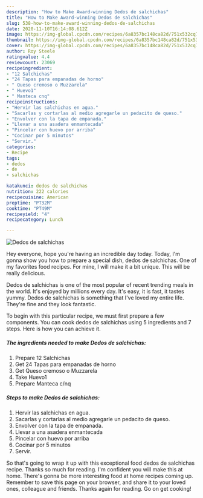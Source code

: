 ```yaml
---
description: "How to Make Award-winning Dedos de salchichas"
title: "How to Make Award-winning Dedos de salchichas"
slug: 538-how-to-make-award-winning-dedos-de-salchichas
date: 2020-11-10T16:14:08.612Z
image: https://img-global.cpcdn.com/recipes/6a8357bc148ca82d/751x532cq70/dedos-de-salchichas-foto-principal.jpg
thumbnail: https://img-global.cpcdn.com/recipes/6a8357bc148ca82d/751x532cq70/dedos-de-salchichas-foto-principal.jpg
cover: https://img-global.cpcdn.com/recipes/6a8357bc148ca82d/751x532cq70/dedos-de-salchichas-foto-principal.jpg
author: Roy Steele
ratingvalue: 4.4
reviewcount: 23069
recipeingredient:
- "12 Salchichas"
- "24 Tapas para empanadas de horno"
- " Queso cremoso o Muzzarela"
- " Huevo1"
- " Manteca cnq"
recipeinstructions:
- "Hervir las salchichas en agua."
- "Sacarlas y cortarlas al medio agregarle un pedacito de queso."
- "Envolver con la tapa de empanada."
- "Llevar a una asadera enmantecada"
- "Pincelar con huevo por arriba"
- "Cocinar por 5 minutos"
- "Servir."
categories:
- Recipe
tags:
- dedos
- de
- salchichas

katakunci: dedos de salchichas 
nutrition: 222 calories
recipecuisine: American
preptime: "PT32M"
cooktime: "PT49M"
recipeyield: "4"
recipecategory: Lunch

---
```



![Dedos de salchichas](https://img-global.cpcdn.com/recipes/6a8357bc148ca82d/751x532cq70/dedos-de-salchichas-foto-principal.jpg)

Hey everyone, hope you're having an incredible day today. Today, I'm gonna show you how to prepare a special dish, dedos de salchichas. One of my favorites food recipes. For mine, I will make it a bit unique. This will be really delicious.



Dedos de salchichas is one of the most popular of recent trending meals in the world. It's enjoyed by millions every day. It's easy, it is fast, it tastes yummy. Dedos de salchichas is something that I've loved my entire life. They're fine and they look fantastic.


To begin with this particular recipe, we must first prepare a few components. You can cook dedos de salchichas using 5 ingredients and 7 steps. Here is how you can achieve it.

<!--inarticleads1-->

##### The ingredients needed to make Dedos de salchichas:

1. Prepare 12 Salchichas
1. Get 24 Tapas para empanadas de horno
1. Get  Queso cremoso o Muzzarela
1. Take  Huevo1
1. Prepare  Manteca c/nq




<!--inarticleads2-->

##### Steps to make Dedos de salchichas:

1. Hervir las salchichas en agua.
1. Sacarlas y cortarlas al medio agregarle un pedacito de queso.
1. Envolver con la tapa de empanada.
1. Llevar a una asadera enmantecada
1. Pincelar con huevo por arriba
1. Cocinar por 5 minutos
1. Servir.




So that's going to wrap it up with this exceptional food dedos de salchichas recipe. Thanks so much for reading. I'm confident you will make this at home. There's gonna be more interesting food at home recipes coming up. Remember to save this page on your browser, and share it to your loved ones, colleague and friends. Thanks again for reading. Go on get cooking!
